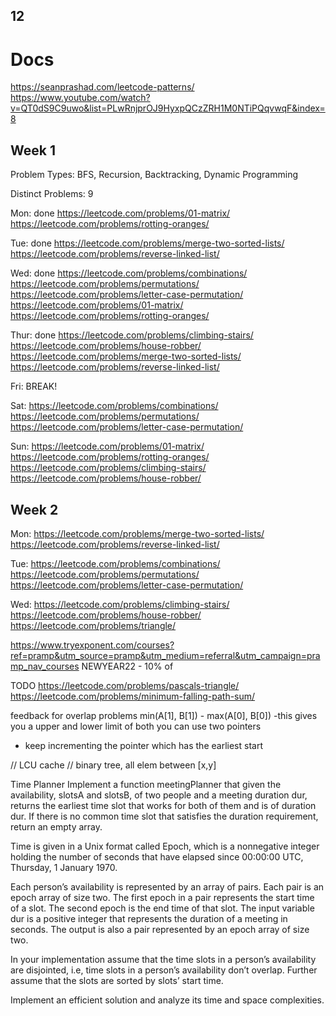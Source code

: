 ## 12

# Docs
https://seanprashad.com/leetcode-patterns/
https://www.youtube.com/watch?v=QT0dS9C9uwo&list=PLwRnjprOJ9HyxpQCzZRH1M0NTiPQqvwqF&index=8

## Week 1
Problem Types:
BFS, Recursion, Backtracking, Dynamic Programming

Distinct Problems: 9

Mon: done
https://leetcode.com/problems/01-matrix/
https://leetcode.com/problems/rotting-oranges/

Tue: done
https://leetcode.com/problems/merge-two-sorted-lists/
https://leetcode.com/problems/reverse-linked-list/

Wed: done
https://leetcode.com/problems/combinations/
https://leetcode.com/problems/permutations/
https://leetcode.com/problems/letter-case-permutation/
https://leetcode.com/problems/01-matrix/
https://leetcode.com/problems/rotting-oranges/

Thur: done
https://leetcode.com/problems/climbing-stairs/
https://leetcode.com/problems/house-robber/
https://leetcode.com/problems/merge-two-sorted-lists/
https://leetcode.com/problems/reverse-linked-list/

Fri: BREAK!

Sat:
https://leetcode.com/problems/combinations/
https://leetcode.com/problems/permutations/
https://leetcode.com/problems/letter-case-permutation/

Sun:
https://leetcode.com/problems/01-matrix/
https://leetcode.com/problems/rotting-oranges/
https://leetcode.com/problems/climbing-stairs/
https://leetcode.com/problems/house-robber/

## Week 2
Mon:
https://leetcode.com/problems/merge-two-sorted-lists/
https://leetcode.com/problems/reverse-linked-list/

Tue:
https://leetcode.com/problems/combinations/
https://leetcode.com/problems/permutations/
https://leetcode.com/problems/letter-case-permutation/

Wed:
https://leetcode.com/problems/climbing-stairs/
https://leetcode.com/problems/house-robber/
https://leetcode.com/problems/triangle/

https://www.tryexponent.com/courses?ref=pramp&utm_source=pramp&utm_medium=referral&utm_campaign=pramp_nav_courses
NEWYEAR22 - 10% of

TODO
https://leetcode.com/problems/pascals-triangle/
https://leetcode.com/problems/minimum-falling-path-sum/



feedback for overlap problems
min(A[1], B[1]) - max(A[0], B[0])
-this gives you a upper and lower limit of both
you can use two pointers
- keep incrementing the pointer which has the earliest start 

// LCU cache
// binary tree, all elem between [x,y]

Time Planner
Implement a function meetingPlanner that given the availability, slotsA and slotsB, of two people and a meeting duration dur, returns the earliest time slot that works for both of them and is of duration dur. If there is no common time slot that satisfies the duration requirement, return an empty array.

Time is given in a Unix format called Epoch, which is a nonnegative integer holding the number of seconds that have elapsed since 00:00:00 UTC, Thursday, 1 January 1970.

Each person’s availability is represented by an array of pairs. Each pair is an epoch array of size two. The first epoch in a pair represents the start time of a slot. The second epoch is the end time of that slot. The input variable dur is a positive integer that represents the duration of a meeting in seconds. The output is also a pair represented by an epoch array of size two.

In your implementation assume that the time slots in a person’s availability are disjointed, i.e, time slots in a person’s availability don’t overlap. Further assume that the slots are sorted by slots’ start time.

Implement an efficient solution and analyze its time and space complexities.